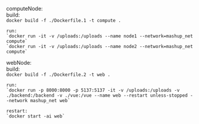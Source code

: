 computeNode:  
    build:  
    `docker build -f ./Dockerfile.1 -t compute .`  

    run:  
    `docker run -it -v /uploads:/uploads --name node1 --network=mashup_net compute`
	`docker run -it -v /uploads:/uploads --name node2 --network=mashup_net compute`


webNode:  
    build:  
    `docker build -f ./Dockerfile.2 -t web .`  

    run:  
    `docker run -p 8000:8000 -p 5137:5137 -it -v /uploads:/uploads -v ./backend:/backend -v ./vue:/vue --name web --restart unless-stopped --network mashup_net web`  

    restart:  
    `docker start -ai web`  
